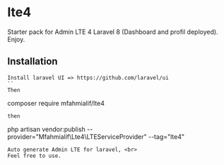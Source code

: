 # lte4
Starter pack for Admin LTE 4 Laravel 8 (Dashboard and profil deployed). Enjoy. 

## Installation
```
Install laravel UI => https://github.com/laravel/ui
``
Then 

```
composer require mfahmialif/lte4
```
then
```
php artisan vendor:publish --provider="Mfahmialif\Lte4\LTEServiceProvider" --tag="lte4"
```
Auto generate Admin LTE for laravel, <br>
Feel free to use.